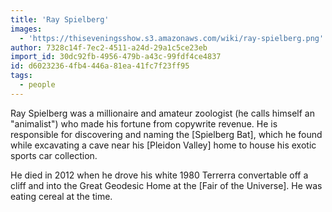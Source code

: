 ```yaml
---
title: 'Ray Spielberg'
images:
  - 'https://thiseveningsshow.s3.amazonaws.com/wiki/ray-spielberg.png'
author: 7328c14f-7ec2-4511-a24d-29a1c5ce23eb
import_id: 30dc92fb-4956-479b-a43c-99fdf4ce4837
id: d6023236-4fb4-446a-81ea-41fc7f23ff95
tags:
  - people
---
```

Ray Spielberg was a millionaire and amateur zoologist (he calls himself an "animalist") who made his fortune from copywrite revenue. He is responsible for discovering and naming the [Spielberg Bat], which he found while excavating a cave near his [Pleidon Valley] home to house his exotic sports car collection.

He died in 2012 when he drove his white 1980 Terrerra convertable off a cliff and into the Great Geodesic Home at the [Fair of the Universe]. He was eating cereal at the time.
